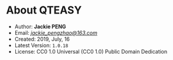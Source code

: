 
# About QTEASY

- Author: **Jackie PENG**
- Email: *jackie_pengzhao@163.com*
- Created: 2019, July, 16
- Latest Version: `1.0.18`
- License: CC0 1.0 Universal (CC0 1.0) Public Domain Dedication